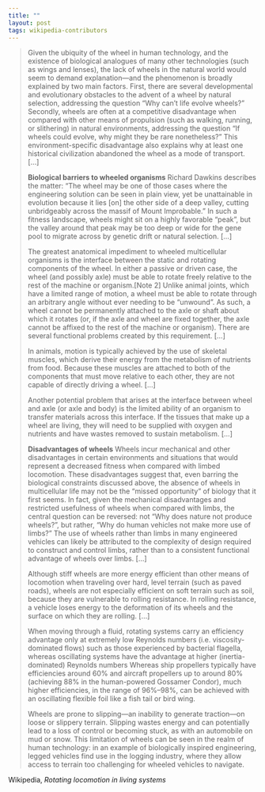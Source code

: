 ```yaml
---
title: ""
layout: post
tags: wikipedia-contributors
---
```


> Given the ubiquity of the wheel in human technology, and the existence of biological analogues of many other technologies (such as wings and lenses), the lack of wheels in the natural world would seem to demand explanation—and the phenomenon is broadly explained by two main factors. First, there are several developmental and evolutionary obstacles to the advent of a wheel by natural selection, addressing the question “Why can’t life evolve wheels?” Secondly, wheels are often at a competitive disadvantage when compared with other means of propulsion (such as walking, running, or slithering) in natural environments, addressing the question “If wheels could evolve, why might they be rare nonetheless?” This environment-specific disadvantage also explains why at least one historical civilization abandoned the wheel as a mode of transport. […]
> 
> **Biological barriers to wheeled organisms**
> Richard Dawkins describes the matter: “The wheel may be one of those cases where the engineering solution can be seen in plain view, yet be unattainable in evolution because it lies [on] the other side of a deep valley, cutting unbridgeably across the massif of Mount Improbable.” In such a fitness landscape, wheels might sit on a highly favorable “peak”, but the valley around that peak may be too deep or wide for the gene pool to migrate across by genetic drift or natural selection. […]
> 
> The greatest anatomical impediment to wheeled multicellular organisms is the interface between the static and rotating components of the wheel. In either a passive or driven case, the wheel (and possibly axle) must be able to rotate freely relative to the rest of the machine or organism.[Note 2] Unlike animal joints, which have a limited range of motion, a wheel must be able to rotate through an arbitrary angle without ever needing to be “unwound”. As such, a wheel cannot be permanently attached to the axle or shaft about which it rotates (or, if the axle and wheel are fixed together, the axle cannot be affixed to the rest of the machine or organism). There are several functional problems created by this requirement. […]
> 
> In animals, motion is typically achieved by the use of skeletal muscles, which derive their energy from the metabolism of nutrients from food. Because these muscles are attached to both of the components that must move relative to each other, they are not capable of directly driving a wheel. […]
> 
> Another potential problem that arises at the interface between wheel and axle (or axle and body) is the limited ability of an organism to transfer materials across this interface. If the tissues that make up a wheel are living, they will need to be supplied with oxygen and nutrients and have wastes removed to sustain metabolism. […]
> 
> **Disadvantages of wheels**
> Wheels incur mechanical and other disadvantages in certain environments and situations that would represent a decreased fitness when compared with limbed locomotion. These disadvantages suggest that, even barring the biological constraints discussed above, the absence of wheels in multicellular life may not be the “missed opportunity” of biology that it first seems. In fact, given the mechanical disadvantages and restricted usefulness of wheels when compared with limbs, the central question can be reversed: not “Why does nature not produce wheels?”, but rather, “Why do human vehicles not make more use of limbs?” The use of wheels rather than limbs in many engineered vehicles can likely be attributed to the complexity of design required to construct and control limbs, rather than to a consistent functional advantage of wheels over limbs. […]
> 
> Although stiff wheels are more energy efficient than other means of locomotion when traveling over hard, level terrain (such as paved roads), wheels are not especially efficient on soft terrain such as soil, because they are vulnerable to rolling resistance. In rolling resistance, a vehicle loses energy to the deformation of its wheels and the surface on which they are rolling. […]
> 
> When moving through a fluid, rotating systems carry an efficiency advantage only at extremely low Reynolds numbers (i.e. viscosity-dominated flows) such as those experienced by bacterial flagella, whereas oscillating systems have the advantage at higher (inertia-dominated) Reynolds numbers Whereas ship propellers typically have efficiencies around 60% and aircraft propellers up to around 80% (achieving 88% in the human-powered Gossamer Condor), much higher efficiencies, in the range of 96%–98%, can be achieved with an oscillating flexible foil like a fish tail or bird wing.
> 
> Wheels are prone to slipping—an inability to generate traction—on loose or slippery terrain. Slipping wastes energy and can potentially lead to a loss of control or becoming stuck, as with an automobile on mud or snow. This limitation of wheels can be seen in the realm of human technology: in an example of biologically inspired engineering, legged vehicles find use in the logging industry, where they allow access to terrain too challenging for wheeled vehicles to navigate.

Wikipedia, _Rotating locomotion in living systems_